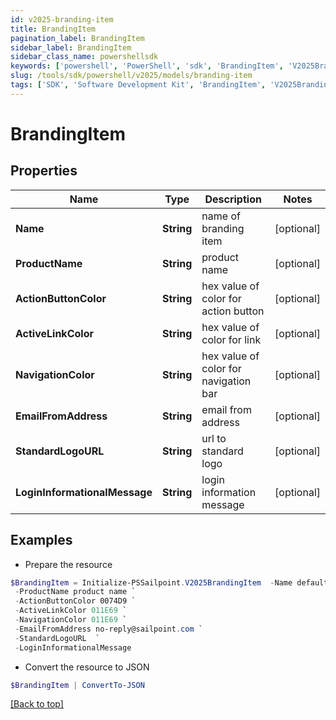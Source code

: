 ```yaml
---
id: v2025-branding-item
title: BrandingItem
pagination_label: BrandingItem
sidebar_label: BrandingItem
sidebar_class_name: powershellsdk
keywords: ['powershell', 'PowerShell', 'sdk', 'BrandingItem', 'V2025BrandingItem'] 
slug: /tools/sdk/powershell/v2025/models/branding-item
tags: ['SDK', 'Software Development Kit', 'BrandingItem', 'V2025BrandingItem']
---
```



# BrandingItem

## Properties

Name | Type | Description | Notes
------------ | ------------- | ------------- | -------------
**Name** | **String** | name of branding item | [optional] 
**ProductName** | **String** | product name | [optional] 
**ActionButtonColor** | **String** | hex value of color for action button | [optional] 
**ActiveLinkColor** | **String** | hex value of color for link | [optional] 
**NavigationColor** | **String** | hex value of color for navigation bar | [optional] 
**EmailFromAddress** | **String** | email from address | [optional] 
**StandardLogoURL** | **String** | url to standard logo | [optional] 
**LoginInformationalMessage** | **String** | login information message | [optional] 

## Examples

- Prepare the resource
```powershell
$BrandingItem = Initialize-PSSailpoint.V2025BrandingItem  -Name default `
 -ProductName product name `
 -ActionButtonColor 0074D9 `
 -ActiveLinkColor 011E69 `
 -NavigationColor 011E69 `
 -EmailFromAddress no-reply@sailpoint.com `
 -StandardLogoURL  `
 -LoginInformationalMessage 
```

- Convert the resource to JSON
```powershell
$BrandingItem | ConvertTo-JSON
```


[[Back to top]](#) 

